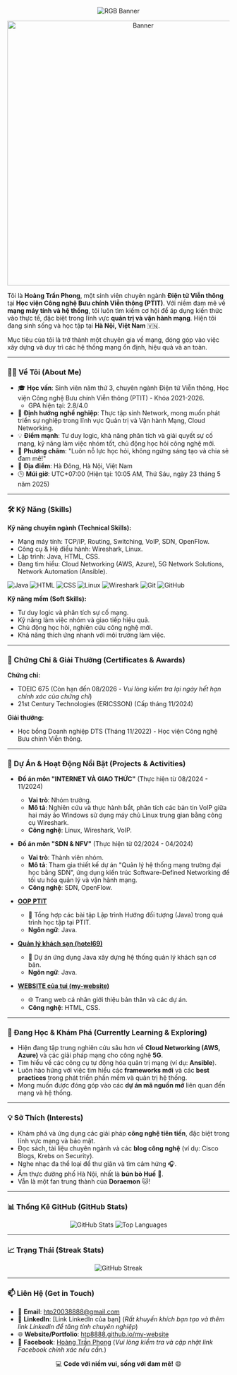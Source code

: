 <p align="center">
  <img src="https://readme-typing-svg.herokuapp.com?font=Fira+Code&size=20&duration=5000&pause=1000&colorMode=gradient&gradientColors=FF0000,FF7F00,FFFF00,00FF00,0000FF,4B0082,9400D3&width=1000&lines=Xin+chào!+Tôi+là+Hoàng+Trần+Phong+👋+~+Sinh+viên+Điện+tử+Viễn+thông+PTIT+đam+mê+mạng+máy+tính+và+hệ+thống!+🚀" alt="RGB Banner">
</p>

<p align="center">
  <img src="https://media4.giphy.com/media/v1.Y2lkPTc5MGI3NjExaWhyM2tjMWxmamdjemQ4NXB2MGlxYzlybmRuaTk5cmRwaDg1NTFvZiZlcD12MV9pbnRlcm5hbF9naWZfYnlfaWQmY3Q9Zw/9FlAbDWF95S3C/giphy.gif" alt="Banner" width="600">
</p>

Tôi là **Hoàng Trần Phong**, một sinh viên chuyên ngành **Điện tử Viễn thông** tại **Học viện Công nghệ Bưu chính Viễn thông (PTIT)**. Với niềm đam mê về **mạng máy tính và hệ thống**, tôi luôn tìm kiếm cơ hội để áp dụng kiến thức vào thực tế, đặc biệt trong lĩnh vực **quản trị và vận hành mạng**. Hiện tôi đang sinh sống và học tập tại **Hà Nội, Việt Nam** 🇻🇳.

Mục tiêu của tôi là trở thành một chuyên gia về mạng, đóng góp vào việc xây dựng và duy trì các hệ thống mạng ổn định, hiệu quả và an toàn.

---

### 👨‍💻 Về Tôi (About Me)
- 🎓 **Học vấn**: Sinh viên năm thứ 3, chuyên ngành Điện tử Viễn thông, Học viện Công nghệ Bưu chính Viễn thông (PTIT) - Khóa 2021-2026.
    - GPA hiện tại: 2.8/4.0
- 🎯 **Định hướng nghề nghiệp**: Thực tập sinh Network, mong muốn phát triển sự nghiệp trong lĩnh vực Quản trị và Vận hành Mạng, Cloud Networking.
- 💡 **Điểm mạnh**: Tư duy logic, khả năng phân tích và giải quyết sự cố mạng, kỹ năng làm việc nhóm tốt, chủ động học hỏi công nghệ mới.
- 🌱 **Phương châm**: "Luôn nỗ lực học hỏi, không ngừng sáng tạo và chia sẻ đam mê!"
- 📍 **Địa điểm**: Hà Đông, Hà Nội, Việt Nam
- 🕒 **Múi giờ**: UTC+07:00 (Hiện tại: 10:05 AM, Thứ Sáu, ngày 23 tháng 5 năm 2025)

---

### 🛠️ Kỹ Năng (Skills)

**Kỹ năng chuyên ngành (Technical Skills):**
- Mạng máy tính: TCP/IP, Routing, Switching, VoIP, SDN, OpenFlow.
- Công cụ & Hệ điều hành: Wireshark, Linux.
- Lập trình: Java, HTML, CSS.
- Đang tìm hiểu: Cloud Networking (AWS, Azure), 5G Network Solutions, Network Automation (Ansible).

![Java](https://img.shields.io/badge/-Java-007396?style=flat-square&logo=java)
![HTML](https://img.shields.io/badge/-HTML-E34F26?style=flat-square&logo=html5)
![CSS](https://img.shields.io/badge/-CSS-1572B6?style=flat-square&logo=css3)
![Linux](https://img.shields.io/badge/-Linux-FCC624?style=flat-square&logo=linux)
![Wireshark](https://img.shields.io/badge/-Wireshark-1679A7?style=flat-square&logo=wireshark)
![Git](https://img.shields.io/badge/-Git-F05032?style=flat-square&logo=git)
![GitHub](https://img.shields.io/badge/-GitHub-181717?style=flat-square&logo=github)

**Kỹ năng mềm (Soft Skills):**
- Tư duy logic và phân tích sự cố mạng.
- Kỹ năng làm việc nhóm và giao tiếp hiệu quả.
- Chủ động học hỏi, nghiên cứu công nghệ mới.
- Khả năng thích ứng nhanh với môi trường làm việc.

---

### 📜 Chứng Chỉ & Giải Thưởng (Certificates & Awards)

**Chứng chỉ:**
- TOEIC 675 (Còn hạn đến 08/2026 - *Vui lòng kiểm tra lại ngày hết hạn chính xác của chứng chỉ*)
- 21st Century Technologies (ERICSSON) (Cấp tháng 11/2024)

**Giải thưởng:**
- Học bổng Doanh nghiệp DTS (Tháng 11/2022) - Học viện Công nghệ Bưu chính Viễn thông.

---

### 🚀 Dự Án & Hoạt Động Nổi Bật (Projects & Activities)

- **Đồ án môn "INTERNET VÀ GIAO THỨC"** (Thực hiện từ 08/2024 - 11/2024)
    - **Vai trò**: Nhóm trưởng.
    - **Mô tả**: Nghiên cứu và thực hành bắt, phân tích các bản tin VoIP giữa hai máy ảo Windows sử dụng máy chủ Linux trung gian bằng công cụ Wireshark.
    - **Công nghệ**: Linux, Wireshark, VoIP.

- **Đồ án môn "SDN & NFV"** (Thực hiện từ 02/2024 - 04/2024)
    - **Vai trò**: Thành viên nhóm.
    - **Mô tả**: Tham gia thiết kế dự án "Quản lý hệ thống mạng trường đại học bằng SDN", ứng dụng kiến trúc Software-Defined Networking để tối ưu hóa quản lý và vận hành mạng.
    - **Công nghệ**: SDN, OpenFlow.

- **[OOP PTIT](https://github.com/HTP8888/OOP-PTIT)**
    - 📝 Tổng hợp các bài tập Lập trình Hướng đối tượng (Java) trong quá trình học tập tại PTIT.
    - **Ngôn ngữ**: Java.

- **[Quản lý khách sạn (hotel69)](https://github.com/HTP8888/hotel69)**
    - 🏨 Dự án ứng dụng Java xây dựng hệ thống quản lý khách sạn cơ bản.
    - **Ngôn ngữ**: Java.

- **[WEBSITE của tui (my-website)](https://htp8888.github.io/my-website/)**
    - 🌐 Trang web cá nhân giới thiệu bản thân và các dự án.
    - **Công nghệ**: HTML, CSS.

---

### 🌱 Đang Học & Khám Phá (Currently Learning & Exploring)
- Hiện đang tập trung nghiên cứu sâu hơn về **Cloud Networking (AWS, Azure)** và các giải pháp mạng cho công nghệ **5G**.
- Tìm hiểu về các công cụ tự động hóa quản trị mạng (ví dụ: **Ansible**).
- Luôn hào hứng với việc tìm hiểu các **frameworks mới** và các **best practices** trong phát triển phần mềm và quản trị hệ thống.
- Mong muốn được đóng góp vào các **dự án mã nguồn mở** liên quan đến mạng và hệ thống.

---

### 💡 Sở Thích (Interests)
- Khám phá và ứng dụng các giải pháp **công nghệ tiên tiến**, đặc biệt trong lĩnh vực mạng và bảo mật.
- Đọc sách, tài liệu chuyên ngành và các **blog công nghệ** (ví dụ: Cisco Blogs, Krebs on Security).
- Nghe nhạc đa thể loại để thư giãn và tìm cảm hứng 🎧.
- Ẩm thực đường phố Hà Nội, nhất là **bún bò Huế** 🍜.
- Vẫn là một fan trung thành của **Doraemon** 🐱!

---

### 📊 Thống Kê GitHub (GitHub Stats)
<p align="center">
  <img src="https://github-readme-stats.vercel.app/api?username=HTP8888&show_icons=true&theme=midnight-purple" alt="GitHub Stats">
  <img src="https://github-readme-stats.vercel.app/api/top-langs/?username=HTP8888&layout=compact&theme=midnight-purple" alt="Top Languages">
</p>

---

### 📈 Trạng Thái (Streak Stats)
<p align="center">
  <img src="https://github-readme-streak-stats.herokuapp.com/?user=HTP8888&theme=midnight-purple" alt="GitHub Streak">
</p>

---

### 📫 Liên Hệ (Get in Touch)
- 📧 **Email**: [htp20038888@gmail.com](mailto:htp20038888@gmail.com)
- 💼 **LinkedIn**: [Link LinkedIn của bạn] (*Rất khuyến khích bạn tạo và thêm link LinkedIn để tăng tính chuyên nghiệp*)
- 🌐 **Website/Portfolio**: [htp8888.github.io/my-website](https://htp8888.github.io/my-website/)
- 📘 **Facebook**: [Hoàng Trần Phong](https://www.facebook.com/phonglanne999/) (*Vui lòng kiểm tra và cập nhật link Facebook chính xác nếu cần.*)

<p align="center">
  💻 <b>Code với niềm vui, sống với đam mê!</b> 😄
</p>
